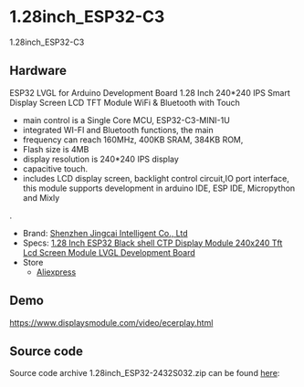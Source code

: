 # 1.28inch_ESP32-C3
1.28inch_ESP32-C3

## Hardware
ESP32 LVGL for Arduino Development Board 1.28 Inch 240*240 IPS Smart Display Screen LCD TFT Module WiFi & Bluetooth with Touch
* main control is a Single Core MCU, ESP32-C3-MINI-1U 
* integrated WI-FI and Bluetooth functions, the main
* frequency can reach 160MHz, 400KB SRAM, 384KB ROM,
* Flash size is 4MB
* display resolution is 240*240 IPS display
* capacitive touch.
* includes LCD display screen, backlight control circuit,IO port interface, this module supports development in arduino IDE, ESP IDE, Micropython and Mixly

.
* Brand: [Shenzhen Jingcai Intelligent Co., Ltd](https://www.displaysmodule.com)
* Specs: [1.28 Inch ESP32 Black shell CTP Display Module 240x240 Tft Lcd Screen Module LVGL Development Board](https://www.displaysmodule.com/sale-37538321-1-28-inch-esp32-black-shell-ctp-display-module-240x240-tft-lcd-screen-module-lvgl-development-board.html)
 * Store
   * [Aliexpress](https://www.aliexpress.com/item/1005005561489118.html)

## Demo
https://www.displaysmodule.com/video/ecerplay.html

## Source code
Source code archive 1.28inch_ESP32-2432S032.zip can be found [here](http://pan.jczn1688.com/1/ESP32%20module): 
